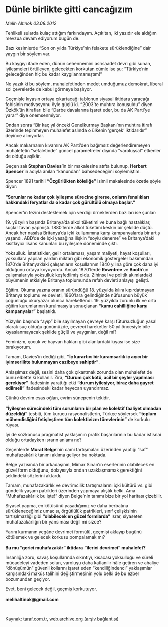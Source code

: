 # Dünle birlikte gitti cancağızım

*Melih Altınok 03.08.2012*

<div class="yazi"><p>Tehlikeli sularda kulaç attığım farkındayım. Açık’tan, iki yazıdır ele aldığım mevzua devam ediyorum bugün de.</p>
<p>Bazı kesimlerde “Son on yılda Türkiye’nin felakete sürüklendiğine” dair yaygın bir söylem var.</p>
<p>Bu kaygıyı ifade eden, dünün cehennemini asrısaadet devri gibi sunan, iyileşmeleri örtüleyen, gelecekten korkutan cümle ise şu: “Türkiye’nin geleceğinden hiç bu kadar kaygılanmamıştım!” </p>
<p>Ne yazık ki bu söylem, muhalefetinden medet umduğumuz demokrat, liberal sol çevrelerde de kabul görmeye başlıyor.</p>
<p>Geçmişle kıyasın ortaya çıkartacağı tablonun siyasal iktidara yaracağı fobisinin motivasyonu öyle güçlü ki. “2003’te muhtıra konuşuldu” diyen Özkök’ün itirafları bile “Darbe davalarına işaret eder, bu da AK Parti’ye yarar” diye önemsenmiyor.</p>
<p>Ondan sonra “Bir kaç yıl önceki Genelkurmay Başkanı’nın muhtıra itirafı üzerinde tepinmeyen muhalefet aslında o ülkenin ‘gerçek’ iktidarıdır” deyince alınıyorlar.</p>
<p>Ancak makarnanın kıvamını AK Parti’den bağımsız değerlendiremeyen muhalefetin “sefaletinde” güncel parametreler dışında “varoluşsal” etkenler de olduğu aşikâr. </p>
<p>Geçen salı <b>Stephan Davies</b>’in bir makalesine atıfta bulunup, <b>Herbert Spencer</b>’ın adıyla anılan “kanundan” bahsedeceğimi söylemiştim. </p>
<p>Spencer 1891 tarihli <b>“Özgürlükten köleliğe”</b> isimli makalesinde özetle şöyle diyor:<br/><br/><b>“Sorunlar ne kadar çok iyileşme sürecine girerse, onların fenalıkları hakkındaki feryatlar da o kadar çok gürültülü olmaya başlar.”</b></p>
<p>Spencer’ın tezini desteklemek için verdiği örneklerden bazıları ise şunlar:</p>
<p>19. yüzyılın başında Britanya’da alkol tüketimi ve buna bağlı hastalıklar, suçlar tavan yapmıştı. 1880’lerde alkol tüketimi keskin bir şekilde düştü. Ancak her nasılsa Britanya’da içki kullanımına karşı kampanyalarda bir artış yaşandı. ABD’de de içki yasağına ilişkin “soylu deneme” ve Britanya’daki kısıtlayıcı lisans kanunları bu iyileşme döneminde çıktı.</p>
<p>Yoksulluk. İstatistikler, gelir ortalaması, yaşam maliyeti, hayat koşulları, yoksullara yapılan yardım miktarı gibi ekonomik göstergeler bakımından 1870’de Britanya’daki çalışanların koşullarının 1840 yılına göre çok daha iyi olduğunu ortaya koyuyordu. Ancak 1870’lerde <b>Rowntree</b> ve <b>Booth</b>’un çalışmalarıyla yoksulluk keşfedilmiş oldu. Zihinsel ve politik akımlardaki büyümenin etkisiyle Britanya toplumunda refah devleti anlayışı gelişti.</p>
<p>Eğitim. Okuma yazma oranın süründüğü 18. yüzyılda kılını kıpırdatmayan Britanya toplumu ve devleti, 1860’lara gelindiğinde nüfusunun büyük çoğunluğu okuryazar olunca hareketlendi. 19. yüzyılda zorunlu ilk ve orta eğitim kurumlarının kurulmasıyla sonuçlanan <b>“kamu cahilliğine karşı kampanyalar”</b> başlatıldı.</p>
<p>Yüzyılın başında “ayıp” bile sayılmayan çevreye karşı fütursuzluğun yasal olarak suç olduğu günümüzde, çevreci hareketler 50 yıl öncesiyle bile kıyaslanmayacak şekilde güçlü ve yaygınlar, değil mi?</p>
<p>Feminizm, çocuk ve hayvan hakları gibi alanlardaki kıyası ise size bırakıyorum. </p>
<p>Tamam, Davies’in dediği gibi, <b>“İç karartıcı bir karamsarlık iç açıcı bir iyimserlikte bulunmayan cazibeye sahiptir”</b>.</p>
<p>Anlaşılmaz değil, sesini daha çok çıkartmak zorunda olan muhalefet de bunu elbette ki kullanır. Zira, <b>“Durum çok kötü, acil bir şeyler yapılması gerekiyor”</b> ifadesinin yarattığı etki <b>“durum iyileşiyor, biraz daha gayret edilmeli” </b>ifadesindeki kadar heyecan uyandırmaz.</p>
<p>Çünkü devrim esas oğlan, evrim sünepenin tekidir.<br/><br/><b>“İyileşme sürecindeki tüm sorunların bir plan ve kolektif faaliyet olmadan düzeldiği”</b> tesbiti, tüm kurucu rasyonalistlerin, Türkçe söylersek <b>“toplum mühendisliğini fetişleştiren tüm kolektivizm türevlerinin”</b> de korkulu rüyası.</p>
<p>İyi de sözkonusu pragmatist yaklaşımın pratik başarılarının bu kadar istisnai olduğu ortadayken ısrarın anlamı ne?</p>
<p>Geçenlerde <b>Murat Belge</b>’nin cami tartışmaları üzerinden yaptığı “saf” muhafazakârlık tanımı aklıma geliyor bu noktada. </p>
<p>Belge yazısında bir arkadaşının, Mimar Sinan’ın eserlerinin olabilecek en güzel form olduğunu, dolayısıyla ondan uzaklaşmamak gerektiğini şeklindeki sözlerini aktardı. </p>
<p>Tamam, muhafazakârlık ve devrimcilik tartışmalarını içki kültürü vs. gibi gündelik yaşam patrikleri üzerinden yapmaya alıştık belki. Ama “Muhafazakârlık bu işte!” diyen Belge’nin tanımı bize bir yol haritası çizebilir.</p>
<p>Siyaset yapma, en kötüsünü yaşadığımız ve daha berbatına sürükleneceğimiz umacısı, örgütlülük patrikleri, sınıf çelişkisinin tartışılmazlığı gibi <b>“olabilecek en güzel formlarda”</b> ısrar, siyaseten muhafazakârlığın bir yansıması değil mi sizce?</p>
<p>Yarını kurmanın yegâne devrimci formülü, geçmişi aklayıp bugünü kötülemek ve gelecek korkusu pompalamak mı?<br/><br/><b>Bu mu “gerici muhafazakâr” iktidara “ilerici devrimci” muhalefet?</b></p>
<p>İnsanlığa zoru, savaş koşullarında sıkıntıyı, kısacası yoksulluğu ve süreli mücadeleyi vadeden solun, varoluşu daha katlanılır hâle getiren ve ahaliye “dönüşümün” güvenli kollarını işaret eden “kendiliğindenci” yaklaşımlar karşısındaki makûs talihini değiştirmesinin yolu belki de bu ezber bozumundan geçiyor.</p>
<p>Evet, beni gelecek değil, geçmiş korkutuyor.<strong><br/><br/></strong><b>melihaltinok@gmail.com</b></p>
<p><b> </b></p>
</div>

Kaynak: [taraf.com.tr](http://www.taraf.com.tr/melih-altinok/makale-dunle-birlikte-gitti-cancagizim.htm), [web.archive.org (arşiv bağlantısı)](http://web.archive.org/web/20131115002308/http://www.taraf.com.tr/melih-altinok/makale-dunle-birlikte-gitti-cancagizim.htm)

